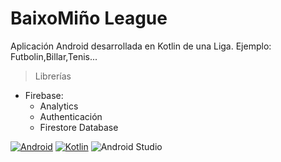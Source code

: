 # BaixoMiño League

Aplicación Android desarrollada en Kotlin de una Liga.
Ejemplo: Futbolin,Billar,Tenis...

>Librerías

- Firebase:
  - Analytics
  - Authenticación
  - Firestore Database


[![Android](https://img.shields.io/badge/Android-3DDC84?style=for-the-badge&logo=android&logoColor=white&labelColor=101010)]()
[![Kotlin](https://img.shields.io/badge/Kotlin-0095D5?style=for-the-badge&logo=kotlin&logoColor=white&labelColor=101010)]()
![Android Studio](https://img.shields.io/badge/Android%20Studio-3DDC84?style=for-the-badge&logo=android-studio&logoColor=white&labelColor=101010)
